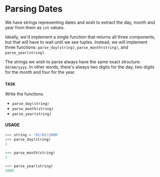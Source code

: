 # Parsing Dates

We have strings representing dates and wish to extract the day, month and year from them as `int` values.

Ideally, we'd implement a single function that returns all three components, but that will have to wait until we see tuples.
Instead, we will implement three functions: `parse_day(string)`, `parse_month(string)`, and `parse_year(string)`.

The strings we wish to parse always have the same exact structure: `dd/mm/yyyy`.
In other words, there's always two digits for the day, two digits for the month and four for the year.

### `TASK`

Write the functions

- `parse_day(string)`
- `parse_month(string)`
- `parse_year(string)`

#### USAGE

```python
>>> string = '01/02/2000'
>>> parse_day(string)
1

>>> parse_month(string)
2

>>> parse_year(string)
2000
```
